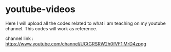 # youtube-videos
Here I will upload all the codes related to what i am teaching on my youtube channel. This codes will work as reference.

channel link : https://www.youtube.com/channel/UCtGRSRW2h0fVF1lMrD4zpqg
